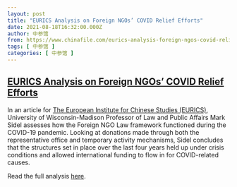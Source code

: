 ```yaml
---
layout: post
title: "EURICS Analysis on Foreign NGOs’ COVID Relief Efforts"
date: 2021-08-18T16:32:00.000Z
author: 中参馆
from: https://www.chinafile.com/eurics-analysis-foreign-ngos-covid-relief-efforts
tags: [ 中参馆 ]
categories: [ 中参馆 ]
---
```

<!--1629304320000-->
[EURICS Analysis on Foreign NGOs’ COVID Relief Efforts](https://www.chinafile.com/eurics-analysis-foreign-ngos-covid-relief-efforts)
------

<div>
<div class="content">    <div class="field field-name-body field-type-text-with-summary field-label-hidden">      <p>In an article for <a href="http://www.eurics.eu/" target="_blank" rel="nofollow">The European Institute for Chinese Studies (EURICS)</a>, University of Wisconsin-Madison Professor of Law and Public Affairs Mark Sidel assesses how the Foreign NGO Law framework functioned during the COVID-19 pandemic. Looking at donations made through both the representative office and temporary activity mechanisms, Sidel concludes that the structures set in place over the last four years held up under crisis conditions and allowed international funding to flow in for COVID-related causes.</p><p>Read the full analysis <a href="https://chinafile.com/node/53351" target="_blank" rel="nofollow">here</a>.</p>  </div>  </div>
</div>
